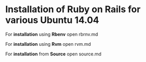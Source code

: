 **Installation of Ruby on Rails for various Ubuntu 14.04**
==================================
  
  
For **installation** using **Rbenv** open rbrnv.md

For **installation** using **Rvm** open rvm.md

For **installation** from **Source** open source.md
